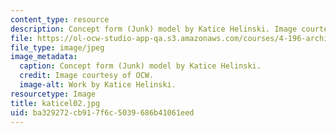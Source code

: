 ```yaml
---
content_type: resource
description: Concept form (Junk) model by Katice Helinski. Image courtesy of OCW.
file: https://ol-ocw-studio-app-qa.s3.amazonaws.com/courses/4-196-architecture-design-level-ii-cuba-studio-spring-2004/ba329272cb917f6c5039686b41061eed_katicel02.jpg
file_type: image/jpeg
image_metadata:
  caption: Concept form (Junk) model by Katice Helinski.
  credit: Image courtesy of OCW.
  image-alt: Work by Katice Helinski.
resourcetype: Image
title: katicel02.jpg
uid: ba329272-cb91-7f6c-5039-686b41061eed
---
```


